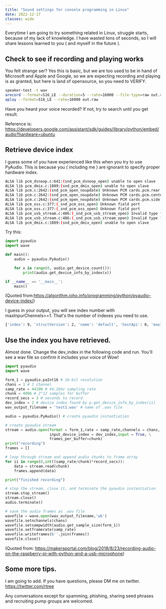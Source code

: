 ```yaml
---
title: "Sound settings for console programming in Linux"
date: 2022-12-17
classes: wide
---
```


Everytime I am going to try something related in Linux, struggle starts, because of my lack of knowledge.
I have wasted tons of seconds, so I will share lessons learned to you ( and myself in the future ).

## Check to see if recording and playing works

You felt strange ser? Yes this is basic, but we are too used to be in hand of Microsoft and Apple and Google,
so we are expecting recording and playing is as granted, but here is land of opensource, so you need to VERIFY.

```bash
speaker-test -t wav
arecord --format=S16_LE --duration=5 --rate=16000 --file-type=raw out.raw
aplay --format=S16_LE --rate=16000 out.raw
```

Have you heard your voice recorded? If not, try to search until you get result.

Reference is: <https://developers.google.com/assistant/sdk/guides/library/python/embed/audio?hardware=ubuntu>

## Retrieve device index

I guess some of you have experienced like this when you try to use PyAudio.
This is because you ( including me ) are ignorant to specify proper hardware index.

```bash
ALSA lib pcm_dsnoop.c:641:(snd_pcm_dsnoop_open) unable to open slave
ALSA lib pcm_dmix.c:1089:(snd_pcm_dmix_open) unable to open slave
ALSA lib pcm.c:2642:(snd_pcm_open_noupdate) Unknown PCM cards.pcm.rear
ALSA lib pcm.c:2642:(snd_pcm_open_noupdate) Unknown PCM cards.pcm.center_lfe
ALSA lib pcm.c:2642:(snd_pcm_open_noupdate) Unknown PCM cards.pcm.side
ALSA lib pcm_oss.c:377:(_snd_pcm_oss_open) Unknown field port
ALSA lib pcm_oss.c:377:(_snd_pcm_oss_open) Unknown field port
ALSA lib pcm_usb_stream.c:486:(_snd_pcm_usb_stream_open) Invalid type for card
ALSA lib pcm_usb_stream.c:486:(_snd_pcm_usb_stream_open) Invalid type for card
ALSA lib pcm_dmix.c:1089:(snd_pcm_dmix_open) unable to open slave
```

Try this:
```python
import pyaudio
import wave 

def main():
    audio = pyaudio.PyAudio()

    for x in range(0, audio.get_device_count()): 
        print(audio.get_device_info_by_index(x))

if __name__ == '__main__':
    main()
```
(Quoted from:https://algorithm.joho.info/programming/python/pyaudio-device-index/)

I guess in your output, you will see index number with maxInpurChennels>=1.
That's the number of indexes you need to use.
```bash
{'index': 9, 'structVersion': 2, 'name': 'default', 'hostApi': 0, 'maxInputChannels': 32, 'maxOutputChannels': 32, 'defaultLowInputLatency': 0.008707482993197279, 'defaultLowOutputLatency': 0.008707482993197279, 'defaultHighInputLatency': 0.034829931972789115, 'defaultHighOutputLatency': 0.034829931972789115, 'defaultSampleRate': 44100.0}
```


## Use the index you have retrieved.

Almost done. Change the dev_index in the following code and run.
You'll see a wav file so confirm it includes your voice of Wow!
```python
import pyaudio
import wave

form_1 = pyaudio.paInt16 # 16-bit resolution
chans = 1 # 1 channel
samp_rate = 44100 # 44.1kHz sampling rate
chunk = 4096 # 2^12 samples for buffer
record_secs = 3 # seconds to record
dev_index = 2 # device index found by p.get_device_info_by_index(ii)
wav_output_filename = 'test1.wav' # name of .wav file

audio = pyaudio.PyAudio() # create pyaudio instantiation

# create pyaudio stream
stream = audio.open(format = form_1,rate = samp_rate,channels = chans, \
                    input_device_index = dev_index,input = True, \
                    frames_per_buffer=chunk)
print("recording")
frames = []

# loop through stream and append audio chunks to frame array
for ii in range(0,int((samp_rate/chunk)*record_secs)):
    data = stream.read(chunk)
    frames.append(data)

print("finished recording")

# stop the stream, close it, and terminate the pyaudio instantiation
stream.stop_stream()
stream.close()
audio.terminate()

# save the audio frames as .wav file
wavefile = wave.open(wav_output_filename,'wb')
wavefile.setnchannels(chans)
wavefile.setsampwidth(audio.get_sample_size(form_1))
wavefile.setframerate(samp_rate)
wavefile.writeframes(b''.join(frames))
wavefile.close()
```
 (Quoted from: <https://makersportal.com/blog/2018/8/23/recording-audio-on-the-raspberry-pi-with-python-and-a-usb-microphone>)


## Some more tips.
I am going to add. If you have questions, please DM me on twitter.
<https://twitter.com/rtree>

Any conversations except for spamming, phishing, sharing seed phrases and recruiting pump groups
 are welcomed.
 
 

